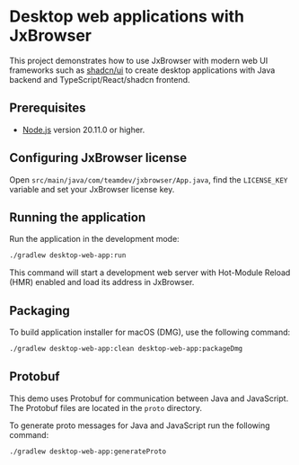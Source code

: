 # Desktop web applications with JxBrowser

This project demonstrates how to use JxBrowser with modern web UI frameworks such
as [shadcn/ui](https://ui.shadcn.com/) to create desktop applications with Java backend and
TypeScript/React/shadcn frontend.

## Prerequisites

- [Node.js](https://nodejs.org/en/download) version 20.11.0 or higher.

## Configuring JxBrowser license

Open `src/main/java/com/teamdev/jxbrowser/App.java`, find the `LICENSE_KEY` variable and set
your JxBrowser license key.

## Running the application

Run the application in the development mode:

```bash
./gradlew desktop-web-app:run
```

This command will start a development web server with Hot-Module Reload (HMR) enabled and load its
address in JxBrowser.

## Packaging

To build application installer for macOS (DMG), use the following command:

```bash
./gradlew desktop-web-app:clean desktop-web-app:packageDmg
```

## Protobuf

This demo uses Protobuf for communication between Java and JavaScript. The Protobuf files are located in the `proto` directory.

To generate proto messages for Java and JavaScript run the following command:

```bash
./gradlew desktop-web-app:generateProto
```
